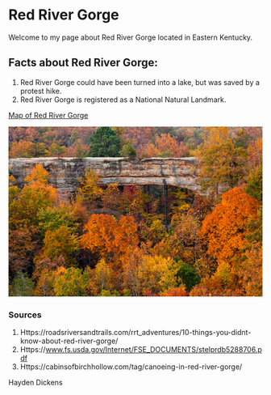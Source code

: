 <!-- Heading 1 -->
# Red River Gorge 

<!-- First paragraph -->
Welcome to my page about Red River Gorge located in Eastern Kentucky.

<!-- Heading 2 -->
## Facts about Red River Gorge:

<!-- Ordered list -->
1. Red River Gorge could have been turned into a lake, but was saved by a protest hike.
2.  Red River Gorge is registered as a National Natural Landmark.

<!-- Link to web page -->
[Map of Red River Gorge](https://www.fs.usda.gov/Internet/FSE_DOCUMENTS/stelprdb5288706.pdf)

<!-- Display PNG image from a different server. Notice the exclamation mark ! -->
![Red River Gorge](Natural-Bridge-in-Autumn_x1024.jpg)

<!-- 
    This is a comment. The above line grabs a PNG from a URL and will display it as an image. The "Become Happy" text inside the brackets is called an Alt property and is used in case the image is corrupted or for browsers that don't display images (they exist). 
-->

<!-- Heading 3 -->
### Sources
1. Https://roadsriversandtrails.com/rrt_adventures/10-things-you-didnt-know-about-red-river-gorge/
2. Https://www.fs.usda.gov/Internet/FSE_DOCUMENTS/stelprdb5288706.pdf
3. Https://cabinsofbirchhollow.com/tag/canoeing-in-red-river-gorge/

Hayden Dickens

